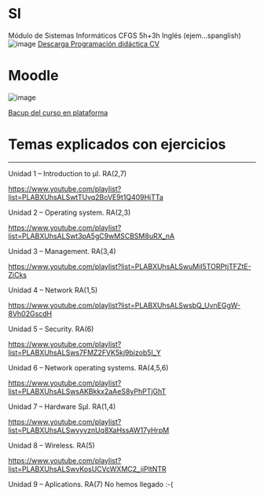 # SI
Módulo de Sistemas Informáticos CFGS 5h+3h Inglés (ejem...spanglish)
![image](https://user-images.githubusercontent.com/43112835/169299755-7e9961e2-1659-46c3-bb00-824b8406ee00.png)
[Descarga Programación didáctica CV](https://github.com/juatafe/SI/blob/main/SI-ANG-1rDAM-presencial%20(1).pdf)


# Moodle
![image](https://user-images.githubusercontent.com/43112835/169300304-eb280127-3b3c-4789-b3b4-e20a0383e8d4.png)

[Bacup del curso en plataforma](https://github.com/juatafe/SI/blob/main/backup-moodle2-course-56765-1cfsd_sistemes_inform%C3%A0tics_2122___1631173533-20220519-1449-nu.imscc)
# Temas explicados con ejercicios 
---

 Unidad 1 – Introduction to µI. RA(2,7)

https://www.youtube.com/playlist?list=PLABXUhsALSwtTUvq2BoVE9t1Q409HjTTa

 Unidad 2 – Operating system. RA(2,3) 

https://www.youtube.com/playlist?list=PLABXUhsALSwt3pA5gC9wMSCBSM8uRX_nA

 Unidad 3 – Management. RA(3,4)

https://www.youtube.com/playlist?list=PLABXUhsALSwuMiI5TORPtjTFZtE-ZiCks

Unidad 4 – Network RA(1,5)

https://www.youtube.com/playlist?list=PLABXUhsALSwsbQ_UvnEGgW-8Vh02GscdH

Unidad 5 – Security. RA(6)

https://www.youtube.com/playlist?list=PLABXUhsALSws7FMZ2FVK5kj9bizob5I_Y

 Unidad 6 – Network operating systems. RA(4,5,6)

https://www.youtube.com/playlist?list=PLABXUhsALSwsAKBkkx2aAeS8yPhPTjGhT

Unidad 7 – Hardware SµI. RA(1,4)

https://www.youtube.com/playlist?list=PLABXUhsALSwvyvznUq8XaHssAW17yHrpM

Unidad 8 – Wireless. RA(5)

https://www.youtube.com/playlist?list=PLABXUhsALSwvKosUCVcWXMC2_jiPltNTR

Unidad 9 – Aplications. RA(7)
No hemos llegado :-(
